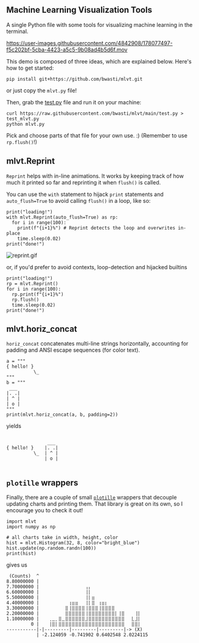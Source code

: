 ## Machine Learning Visualization Tools

A single Python file with some tools for visualizing machine learning in the terminal.



https://user-images.githubusercontent.com/4842908/178077497-f5c202bf-5cba-4423-a5c5-9b08ad4b5d6f.mov



This demo is composed of three ideas, which are explained below.
Here's how to get started:

```
pip install git+https://github.com/bwasti/mlvt.git
````

or just copy the `mlvt.py` file!

Then, grab the [test.py](https://github.com/bwasti/mlvt/blob/main/test.py) file and run it on your machine:

```
curl https://raw.githubusercontent.com/bwasti/mlvt/main/test.py > test_mlvt.py
python mlvt.py
```

Pick and choose parts of that file for your own use. :)  (Remember to use `rp.flush()`!)

## mlvt.Reprint

`Reprint` helps with in-line animations.
It works by keeping track of how much it printed so far and reprinting it when `flush()` is called.

You can use the `with` statement to hijack `print` statements and `auto_flush=True` to avoid calling `flush()`
in a loop, like so:

```
print("loading!")
with mlvt.Reprint(auto_flush=True) as rp:
  for i in range(100):
    print(f"{i+1}%") # Reprint detects the loop and overwrites in-place
    time.sleep(0.02)
print("done!")
```

![reprint.gif](https://s3.gifyu.com/images/reprint.gif)

or, if you'd prefer to avoid contexts, loop-detection and hijacked builtins
```
print("loading!")
rp = mlvt.Reprint()
for i in range(100):
  rp.print(f"{i+1}%")
  rp.flush()
  time.sleep(0.02)
print("done!")
```

## mlvt.horiz_concat

`horiz_concat` concatenates multi-line strings horizontally, accounting for padding and ANSI escape sequences
(for color text).

```
a = """
{ hello! }
          \_    
"""
b = """
 ___
|. .|
| ^ |
| o |
"""
print(mlvt.horiz_concat(a, b, padding=2))
```

yields

```

               ___
{ hello! }    |. .|
          \_  | ^ |
              | o |
              
```

## `plotille` wrappers

Finally, there are a couple of small [`plotille`](https://pypi.org/project/plotille/) wrappers
that decouple updating charts and printing them.
That library is great on its own, so I encourage you to check it out!

```
import mlvt
import numpy as np

# all charts take in width, height, color
hist = mlvt.Histogram(32, 8, color="bright_blue")
hist.update(np.random.randn(100))
print(hist)
```

gives us

```
 (Counts)  ^
8.80000000 |
7.70000000 | ⠀⠀⠀⠀⠀⠀⠀⠀⠀⠀⠀⠀⠀⢠⡄⠀⠀⠀⠀⠀⠀⠀⠀⠀⠀⠀⠀⠀⠀⠀⠀⠀
6.60000000 | ⠀⠀⠀⠀⠀⠀⠀⠀⠀⠀⠀⠀⠀⢸⡇⠀⠀⠀⠀⠀⠀⠀⠀⠀⠀⠀⠀⠀⠀⠀⠀⠀
5.50000000 | ⠀⠀⠀⠀⠀⠀⠀⠀⠀⠀⠀⠀⠀⢸⡇⣶⠀⠀⠀⠀⠀⠀⠀⠀⠀⠀⠀⠀⠀⠀⠀⠀
4.40000000 | ⠀⠀⠀⠀⠀⠀⠀⠀⢰⣶⣶⠀⠀⢸⡇⣿⠀⢰⣶⡆⠀⠀⠀⠀⠀⠀⠀⠀⠀⠀⠀⠀
3.30000000 | ⠀⠀⠀⠀⠀⠀⠀⣿⢸⣿⣿⣿⣿⢸⣿⣿⣿⢸⣿⣿⣿⣿⠀⠀⠀⠀⠀⠀⠀⠀⠀⠀
2.20000000 | ⠀⠀⠀⠀⠀⠀⠀⣿⣿⣿⣿⣿⣿⢸⣿⣿⣿⣿⣿⣿⣿⣿⡇⢸⣿⠀⠀⠀⢸⡇⠀⠀
1.10000000 | ⠀⠀⢀⣀⡀⣿⣀⣿⣿⣿⣿⣿⣿⣸⣿⣿⣿⣿⣿⣿⣿⣿⣿⣿⣿⠀⠀⣇⣸⡇⠀⠀
         0 | ⠀⠀⢸⣿⡇⣿⣿⣿⣿⣿⣿⣿⣿⣿⣿⣿⣿⣿⣿⣿⣿⣿⣿⣿⣿⠀⠀⣿⣿⡇⠀⠀
-----------|-|---------|---------|---------|-> (X)
           | -2.124059 -0.741902 0.6402548 2.0224115
```
